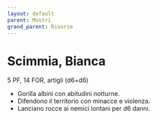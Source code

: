 ```yaml
---
layout: default
parent: Mostri
grand_parent: Risorse
---
```


# Scimmia, Bianca

5 PF, 14 FOR, artigli (d6+d6)

- Gorilla albini con abitudini notturne.  
- Difendono il territorio con minacce e violenza.  
- Lanciano rocce ai nemici lontani per d6 danni.
